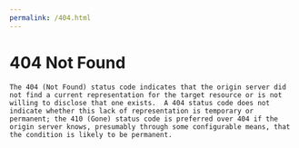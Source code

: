 ```yaml
---
permalink: /404.html
---
```


# 404 Not Found

    The 404 (Not Found) status code indicates that the origin server did
    not find a current representation for the target resource or is not
    willing to disclose that one exists.  A 404 status code does not
    indicate whether this lack of representation is temporary or
    permanent; the 410 (Gone) status code is preferred over 404 if the
    origin server knows, presumably through some configurable means, that
    the condition is likely to be permanent.
    
[](https://datatracker.ietf.org/doc/html/rfc9110#section-15.5.5)

